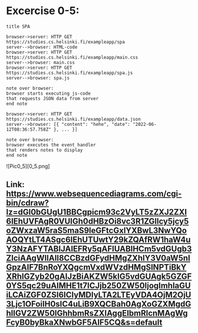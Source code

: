 # Excercise 0-5:

```
title SPA

browser->server: HTTP GET https://studies.cs.helsinki.fi/exampleapp/spa
server-->browser: HTML-code
browser->server: HTTP GET https://studies.cs.helsinki.fi/exampleapp/main.css
server-->browser: main.css
browser->server: HTTP GET https://studies.cs.helsinki.fi/exampleapp/spa.js
server-->browser: spa.js

note over browser:
browser starts executing js-code
that requests JSON data from server 
end note

browser->server: HTTP GET https://studies.cs.helsinki.fi/exampleapp/data.json
server-->browser: [{ "content": "hehe", "date": "2022-06-12T08:36:57.758Z" }, ... }]

note over browser:
browser executes the event handler
that renders notes to display
end note
```

![Pic0_5][0_5.png]

## Link: https://www.websequencediagrams.com/cgi-bin/cdraw?lz=dGl0bGUgU1BBCgpicm93c2VyLT5zZXJ2ZXI6IEhUVFAgR0VUIGh0dHBzOi8vc3R1ZGllcy5jcy5oZWxzaW5raS5maS9leGFtcGxlYXBwL3NwYQoAOQYtLT4ASgc6IEhUTUwtY29kZQAfRW1haW4uY3NzAFYTABIJAIEFRy5qAFIUABIHCm5vdGUgb3ZlciAAgWIIAII8CCBzdGFydHMgZXhlY3V0aW5nIGpzAIF7BnRoYXQgcmVxdWVzdHMgSlNPTiBkYXRhIGZyb20gAIJzBiAKZW5kIG5vdGUAgk5GZGF0YS5qc29uAIMHE1t7ICJjb250ZW50IjogImhlaGUiLCAiZGF0ZSI6ICIyMDIyLTA2LTEyVDA4OjM2OjU3Ljc1OFoiIH0sIC4uLiB9XQCBah0AgXoGZXMgdGhlIGV2ZW50IGhhbmRsZXIAggEIbmRlcnMAgWgFcyB0byBkaXNwbGF5AIF5CQ&s=default
